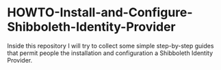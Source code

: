 # HOWTO-Install-and-Configure-Shibboleth-Identity-Provider
Inside this repository I will try to collect some simple step-by-step guides that permit people the installation and configuration a Shibboleth Identity Provider.
